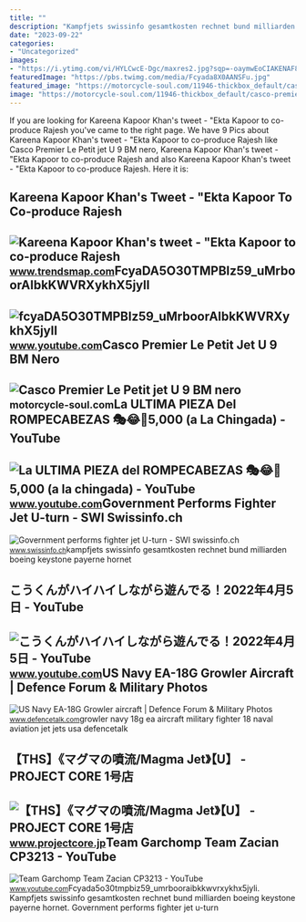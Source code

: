 ```yaml
---
title: ""
description: "Kampfjets swissinfo gesamtkosten rechnet bund milliarden boeing keystone payerne hornet"
date: "2023-09-22"
categories:
- "Uncategorized"
images:
- "https://i.ytimg.com/vi/HYLCwcE-Dgc/maxres2.jpg?sqp=-oaymwEoCIAKENAF8quKqQMcGADwAQH4AYwCgALgA4oCDAgAEAEYRSBHKGUwDw==&amp;rs=AOn4CLC_ulBvmvqa2cf2uT56Qfk3FCYaDA"
featuredImage: "https://pbs.twimg.com/media/Fcyada8X0AANSFu.jpg"
featured_image: "https://motorcycle-soul.com/11946-thickbox_default/casco-premier-le-petit-jet-u-9-bm-nero.jpg"
image: "https://motorcycle-soul.com/11946-thickbox_default/casco-premier-le-petit-jet-u-9-bm-nero.jpg"
---
```


If you are looking for Kareena Kapoor Khan's tweet - "Ekta Kapoor to co-produce Rajesh you've came to the right page. We have 9 Pics about Kareena Kapoor Khan's tweet - "Ekta Kapoor to co-produce Rajesh like Casco Premier Le Petit jet U 9 BM nero, Kareena Kapoor Khan's tweet - "Ekta Kapoor to co-produce Rajesh and also Kareena Kapoor Khan's tweet - "Ekta Kapoor to co-produce Rajesh. Here it is:

Kareena Kapoor Khan's Tweet - "Ekta Kapoor To Co-produce Rajesh
---------------------------------------------------------------

 ![Kareena Kapoor Khan's tweet - "Ekta Kapoor to co-produce Rajesh](https://pbs.twimg.com/media/Fcyada8X0AANSFu.jpg) <small>www.trendsmap.com</small>FcyaDA5O30TMPBIz59\_uMrboorAIbkKWVRXykhX5jylI
---------------------------------------------

 ![fcyaDA5O30TMPBIz59_uMrboorAIbkKWVRXykhX5jylI](https://yt3.googleusercontent.com/fcyaDA5O30TMPBIz59_uMrboorAIbkKWVRXykhX5jylI_mHsQMtKYRKrSU6WFKQalZc67BxTzAc=s900-c-k-c0x00ffffff-no-rj) <small>www.youtube.com</small>Casco Premier Le Petit Jet U 9 BM Nero
--------------------------------------

 ![Casco Premier Le Petit jet U 9 BM nero](https://motorcycle-soul.com/11946-thickbox_default/casco-premier-le-petit-jet-u-9-bm-nero.jpg) <small>motorcycle-soul.com</small>La ULTIMA PIEZA Del ROMPECABEZAS 🎭😂🧘5,000 (a La Chingada) - YouTube
-------------------------------------------------------------------

 ![La ULTIMA PIEZA del ROMPECABEZAS 🎭😂🧘5,000 (a la chingada) - YouTube](https://i.ytimg.com/vi/KdZ3OosEZ6s/hq2.jpg?sqp=-oaymwEoCOADEOgC8quKqQMcGADwAQH4Ad4EgAK4CIoCDAgAEAEYZSBMKGMwDw==&rs=AOn4CLCfzFvJaPoNerKMbSKycXF-fCyaDA) <small>www.youtube.com</small>Government Performs Fighter Jet U-turn - SWI Swissinfo.ch
---------------------------------------------------------

 ![Government performs fighter jet U-turn - SWI swissinfo.ch](https://www.swissinfo.ch/resource/image/44968082/landscape_ratio16x9/1920/1080/23fcb5039e2a782fba19d38c74659708/848DDBFB9D31C61E28589B33D1A56BF3/379297350_highres.jpg) <small>www.swissinfo.ch</small>kampfjets swissinfo gesamtkosten rechnet bund milliarden boeing keystone payerne hornet

こうくんがハイハイしながら遊んでる！2022年4月5日 - YouTube
-------------------------------------

 ![こうくんがハイハイしながら遊んでる！2022年4月5日 - YouTube](https://i.ytimg.com/vi/H2fAEMesIjo/maxresdefault.jpg?sqp=-oaymwEmCIAKENAF8quKqQMa8AEB-AH-CYAC0AWKAgwIABABGGUgXyhTMA8=&rs=AOn4CLCJYSghky0o-ilndxvg6fCYAda1ug) <small>www.youtube.com</small>US Navy EA-18G Growler Aircraft | Defence Forum &amp; Military Photos
---------------------------------------------------------------------

 ![US Navy EA-18G Growler aircraft | Defence Forum & Military Photos](https://www.defencetalk.com/military/photos/us-navy-ea-18g-growler-aircraft.52569/full) <small>www.defencetalk.com</small>growler navy 18g ea aircraft military fighter 18 naval aviation jet jets usa defencetalk

【THS】《マグマの噴流/Magma Jet》【U】 - PROJECT CORE 1号店
---------------------------------------------

 ![【THS】《マグマの噴流/Magma Jet》【U】 - PROJECT CORE 1号店](https://www.projectcore.jp/data/project-core/_/70726f647563742f7468733132386a2e6a706700363030000074006669745f686569676874.jpg) <small>www.projectcore.jp</small>Team Garchomp Team Zacian CP3213 - YouTube
------------------------------------------

 ![Team Garchomp Team Zacian CP3213 - YouTube](https://i.ytimg.com/vi/HYLCwcE-Dgc/maxres2.jpg?sqp=-oaymwEoCIAKENAF8quKqQMcGADwAQH4AYwCgALgA4oCDAgAEAEYRSBHKGUwDw==&rs=AOn4CLC_ulBvmvqa2cf2uT56Qfk3FCYaDA) <small>www.youtube.com</small>Fcyada5o30tmpbiz59\_umrbooraibkkwvrxykhx5jyli. Kampfjets swissinfo gesamtkosten rechnet bund milliarden boeing keystone payerne hornet. Government performs fighter jet u-turn
